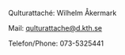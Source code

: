 Qulturattaché: Wilhelm Åkermark

Mail: [qulturattache@d.kth.se](mailto:qulturattache@d.kth.se)

Telefon/Phone: 073-5325441
